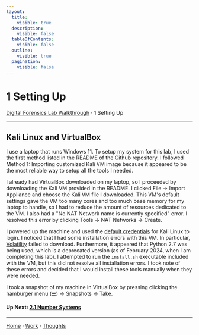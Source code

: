```yaml
---
layout:
  title:
    visible: true
  description:
    visible: false
  tableOfContents:
    visible: false
  outline:
    visible: true
  pagination:
    visible: false
---
```


# 1 Setting Up

[Digital Forensics Lab Walkthrough](./) ⋅ 1 Setting Up

***

## Kali Linux and VirtualBox

I use a laptop that runs Windows 11. To setup my system for this lab, I used the first method listed in the README of the Github repository. I followed Method 1: Importing customized Kali VM image because it appeared to be the most reliable way to setup all the tools I needed.

I already had VirtualBox downloaded on my laptop, so I proceeded by downloading the Kali VM provided in the README. I clicked File -> Import Appliance and choose the Kali VM file I downloaded. This VM's default settings gave the VM too many cores and too much base memory for my laptop to handle, so I had to reduce the amount of resources dedicated to the VM. I also had a "No NAT Network name is currently specified" error. I resolved this error by clicking Tools -> NAT Networks -> Create.

I powered up the machine and used the [default credentials](https://www.kali.org/docs/introduction/default-credentials/) for Kali Linux to login. I noticed that I had some installation errors with this VM. In particular, [Volatility](https://www.volatilityfoundation.org/) failed to download. Furthermore, it appeared that Python 2.7 was being used, which is a deprecated version (as of February 2024, when I am completing this lab). I attempted to run the `install.sh` executable included with the VM, but this did not resolve all installation errors. I took note of these errors and decided that I would install these tools manually when they were needed.

I took a snapshot of my machine in VirtualBox by pressing clicking the hamburger menu (☰) -> Snapshots -> Take.

#### Up Next: [2.1 Number Systems](2-basic-computer-skills-for-digital-forensics/2.1-number-systems.md)

***

[Home](https://app.gitbook.com/o/0kO27okC5uVB9ALX3rho/s/036xtfEIzcEdGegONXWM/) ⋅ [Work](https://app.gitbook.com/o/0kO27okC5uVB9ALX3rho/s/WaFS755Q4sf02CxLcghQ/) ⋅ [Thoughts](https://app.gitbook.com/o/0kO27okC5uVB9ALX3rho/s/s4QQPMntQ25hmJToKSOu/)
